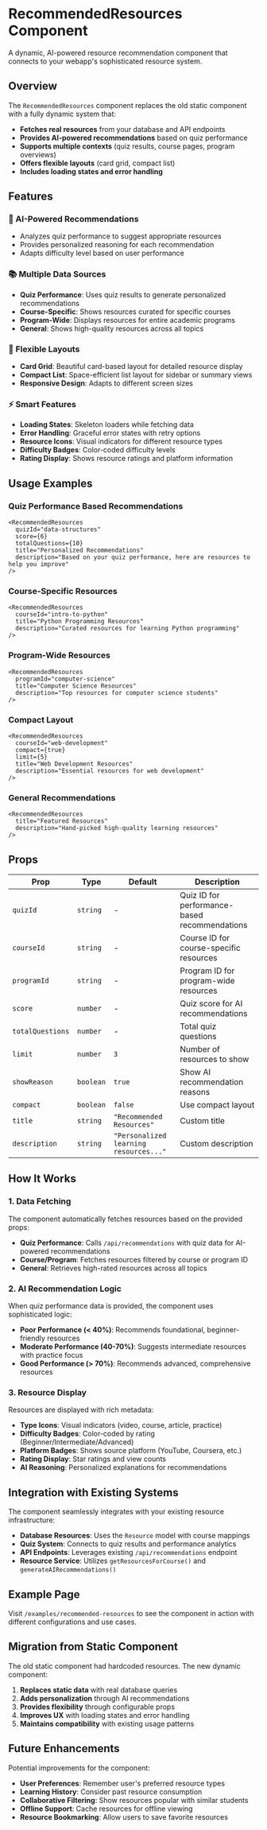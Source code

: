 # RecommendedResources Component

A dynamic, AI-powered resource recommendation component that connects to your webapp's sophisticated resource system.

## Overview

The `RecommendedResources` component replaces the old static component with a fully dynamic system that:

- **Fetches real resources** from your database and API endpoints
- **Provides AI-powered recommendations** based on quiz performance
- **Supports multiple contexts** (quiz results, course pages, program overviews)
- **Offers flexible layouts** (card grid, compact list)
- **Includes loading states and error handling**

## Features

### 🧠 AI-Powered Recommendations
- Analyzes quiz performance to suggest appropriate resources
- Provides personalized reasoning for each recommendation
- Adapts difficulty level based on user performance

### 📚 Multiple Data Sources
- **Quiz Performance**: Uses quiz results to generate personalized recommendations
- **Course-Specific**: Shows resources curated for specific courses
- **Program-Wide**: Displays resources for entire academic programs
- **General**: Shows high-quality resources across all topics

### 🎨 Flexible Layouts
- **Card Grid**: Beautiful card-based layout for detailed resource display
- **Compact List**: Space-efficient list layout for sidebar or summary views
- **Responsive Design**: Adapts to different screen sizes

### ⚡ Smart Features
- **Loading States**: Skeleton loaders while fetching data
- **Error Handling**: Graceful error states with retry options
- **Resource Icons**: Visual indicators for different resource types
- **Difficulty Badges**: Color-coded difficulty levels
- **Rating Display**: Shows resource ratings and platform information

## Usage Examples

### Quiz Performance Based Recommendations
```tsx
<RecommendedResources 
  quizId="data-structures"
  score={6}
  totalQuestions={10}
  title="Personalized Recommendations"
  description="Based on your quiz performance, here are resources to help you improve"
/>
```

### Course-Specific Resources
```tsx
<RecommendedResources 
  courseId="intro-to-python"
  title="Python Programming Resources"
  description="Curated resources for learning Python programming"
/>
```

### Program-Wide Resources
```tsx
<RecommendedResources 
  programId="computer-science"
  title="Computer Science Resources"
  description="Top resources for computer science students"
/>
```

### Compact Layout
```tsx
<RecommendedResources 
  courseId="web-development"
  compact={true}
  limit={5}
  title="Web Development Resources"
  description="Essential resources for web development"
/>
```

### General Recommendations
```tsx
<RecommendedResources 
  title="Featured Resources"
  description="Hand-picked high-quality learning resources"
/>
```

## Props

| Prop | Type | Default | Description |
|------|------|---------|-------------|
| `quizId` | `string` | - | Quiz ID for performance-based recommendations |
| `courseId` | `string` | - | Course ID for course-specific resources |
| `programId` | `string` | - | Program ID for program-wide resources |
| `score` | `number` | - | Quiz score for AI recommendations |
| `totalQuestions` | `number` | - | Total quiz questions |
| `limit` | `number` | `3` | Number of resources to show |
| `showReason` | `boolean` | `true` | Show AI recommendation reasons |
| `compact` | `boolean` | `false` | Use compact layout |
| `title` | `string` | `"Recommended Resources"` | Custom title |
| `description` | `string` | `"Personalized learning resources..."` | Custom description |

## How It Works

### 1. Data Fetching
The component automatically fetches resources based on the provided props:

- **Quiz Performance**: Calls `/api/recommendations` with quiz data for AI-powered recommendations
- **Course/Program**: Fetches resources filtered by course or program ID
- **General**: Retrieves high-rated resources across all topics

### 2. AI Recommendation Logic
When quiz performance data is provided, the component uses sophisticated logic:

- **Poor Performance (< 40%)**: Recommends foundational, beginner-friendly resources
- **Moderate Performance (40-70%)**: Suggests intermediate resources with practice focus
- **Good Performance (> 70%)**: Recommends advanced, comprehensive resources

### 3. Resource Display
Resources are displayed with rich metadata:

- **Type Icons**: Visual indicators (video, course, article, practice)
- **Difficulty Badges**: Color-coded by rating (Beginner/Intermediate/Advanced)
- **Platform Badges**: Shows source platform (YouTube, Coursera, etc.)
- **Rating Display**: Star ratings and view counts
- **AI Reasoning**: Personalized explanations for recommendations

## Integration with Existing Systems

The component seamlessly integrates with your existing resource infrastructure:

- **Database Resources**: Uses the `Resource` model with course mappings
- **Quiz System**: Connects to quiz results and performance analytics
- **API Endpoints**: Leverages existing `/api/recommendations` endpoint
- **Resource Service**: Utilizes `getResourcesForCourse()` and `generateAIRecommendations()`

## Example Page

Visit `/examples/recommended-resources` to see the component in action with different configurations and use cases.

## Migration from Static Component

The old static component had hardcoded resources. The new dynamic component:

1. **Replaces static data** with real database queries
2. **Adds personalization** through AI recommendations
3. **Provides flexibility** through configurable props
4. **Improves UX** with loading states and error handling
5. **Maintains compatibility** with existing usage patterns

## Future Enhancements

Potential improvements for the component:

- **User Preferences**: Remember user's preferred resource types
- **Learning History**: Consider past resource consumption
- **Collaborative Filtering**: Show resources popular with similar students
- **Offline Support**: Cache resources for offline viewing
- **Resource Bookmarking**: Allow users to save favorite resources 